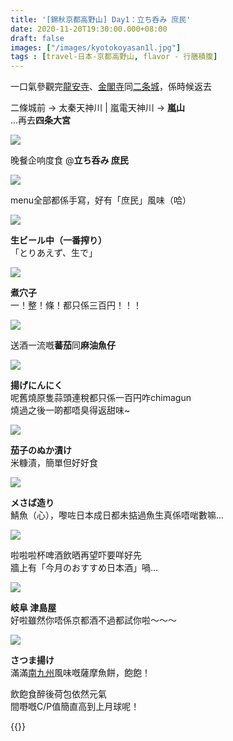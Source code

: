 ```yaml
---
title: '[錦秋京都高野山] Day1：立ち呑み 庶民'
date: 2020-11-20T19:30:00.000+08:00
draft: false
images: ["/images/kyotokoyasan1l.jpg"]
tags : [travel-日本-京都高野山, flavor - 行膳積腹]
---
```


一口氣參觀完[龍安寺](https://hidie.net/kyotokoyasan1h/)、[金閣寺](https://hidie.net/kyotokoyasan1i/)同[二条城](https://hidie.net/kyotokoyasan1k/)，係時候返去  
  
二條城前 → 太秦天神川 | 嵐電天神川 → **嵐山**  
...再去**四条大宮**  

![](/images/kyotokoyasan1l1.jpg)

晚餐企响度食 @**立ち呑み 庶民**  

![](/images/kyotokoyasan1l2.jpg)

menu全部都係手寫，好有「庶民」風味（哈）  

![](/images/kyotokoyasan1l3.jpg)

**生ビール中（一番搾り）**  
「とりあえず、生で」  

![](/images/kyotokoyasan1l.jpg)

**煮穴子**  
一！整！條！都只係三百円！！！  

![](/images/kyotokoyasan1l4.jpg)

送酒一流嘅**蕃茄**同**麻油魚仔**  

![](/images/kyotokoyasan1l5.jpg)

**揚げにんにく**  
呢舊燒原隻蒜頭連稅都只係一百円咋chimagun  
燒過之後一啲都唔臭得返甜味~  

![](/images/kyotokoyasan1l6.jpg)

**茄子のぬか漬け**  
米糠漬，簡單但好好食

![](/images/kyotokoyasan1l7.jpg)

**メさば造り**  
鯖魚（心），嚟咗日本成日都未掂過魚生真係唔啱數嘛...  

![](/images/kyotokoyasan1l8.jpg)

啦啦啦杯啤酒飲晒再望吓要咩好先    
牆上有「今月のおすすめ日本酒」喎...

![](/images/kyotokoyasan1l9.jpg)

**岐阜 津島屋**  
好啦雖然你唔係京都酒不過都試你啦～～～

![](/images/kyotokoyasan1l10.jpg)

**さつま揚け**  
滿滿[南九州](https://hidie.net/kojkmi10b/)風味嘅薩摩魚餅，飽飽！  
  
  
  
飲飽食醉後荷包依然元氣  
間嘢嘅C/P值簡直高到上月球呢！    
  
  
{{<kyotokoyasan>}}  
